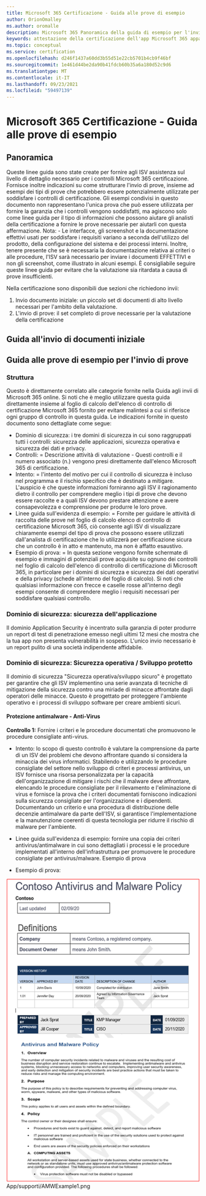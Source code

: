 ```yaml
---
title: Microsoft 365 Certificazione - Guida alle prove di esempio
author: OrionOmalley
ms.author: oromalle
description: Microsoft 365 Panoramica della guida di esempio per l'invio di prove di certificazione
keywords: attestazione della certificazione dell'app Microsoft 365 appaltatori di certificazioneEvidenze di esempio per l'invio di prove
ms.topic: conceptual
ms.service: certification
ms.openlocfilehash: d246f1437a60dd3b55d51e22cb5701b4cb9f46bf
ms.sourcegitcommit: 1e461d44be2da90b41fdcb60b35a6a180d52c9d6
ms.translationtype: MT
ms.contentlocale: it-IT
ms.lasthandoff: 09/23/2021
ms.locfileid: "59497139"
---
```

# <a name="microsoft-365-certification---sample-evidence-guide"></a>Microsoft 365 Certificazione - Guida alle prove di esempio

## <a name="overview"></a>Panoramica

Queste linee guida sono state create per fornire agli ISV assistenza sul livello di dettaglio necessario per i controlli Microsoft 365 certificazione. Fornisce inoltre indicazioni su come strutturare l'invio di prove, insieme ad esempi dei tipi di prove che potrebbero essere potenzialmente utilizzate per soddisfare i controlli di certificazione. Gli esempi condivisi in questo documento non rappresentano l'unica prova che può essere utilizzata per fornire la garanzia che i controlli vengono soddisfatti, ma agiscono solo come linee guida per il tipo di informazioni che possono aiutare gli analisti della certificazione a fornire le prove necessarie per aiutarli con questa affermazione. Nota: - Le interfacce, gli screenshot e la documentazione effettivi usati per soddisfare i requisiti variano a seconda dell'utilizzo del prodotto, della configurazione del sistema e dei processi interni. Inoltre, tenere presente che se è necessaria la documentazione relativa ai criteri o alle procedure, l'ISV sarà necessario per inviare i documenti EFFETTIVI e non gli screenshot, come illustrato in alcuni esempi. È consigliabile seguire queste linee guida per evitare che la valutazione sia ritardata a causa di prove insufficienti. 

Nella certificazione sono disponibili due sezioni che richiedono invii:
1. Invio documento iniziale: un piccolo set di documenti di alto livello necessari per l'ambito della valutazione.
1. L'invio di prove: il set completo di prove necessarie per la valutazione della certificazione 


## <a name="initial-document-submission-guide"></a>Guida all'invio di documenti iniziale

## <a name="evidence-submission-sample-evidence-guide"></a>Guida alle prove di esempio per l'invio di prove

### <a name="structure"></a>Struttura 

Questo è direttamente correlato alle categorie fornite nella Guida agli invii di Microsoft 365 online. Si noti che è meglio utilizzare questa guida direttamente insieme al foglio di calcolo dell'elenco di controllo di certificazione Microsoft 365 fornito per evitare malintesi a cui si riferisce ogni gruppo di controllo in questa guida. Le indicazioni fornite in questo documento sono dettagliate come segue:
- Dominio di sicurezza: i tre domini di sicurezza in cui sono raggruppati tutti i controlli: sicurezza delle applicazioni, sicurezza operativa e sicurezza dei dati e privacy.
- Controlli: = Descrizione attività di valutazione - Questi controlli e il numero associato (n.) vengono presi direttamente dall'elenco Microsoft 365 di certificazione.  
- Intento: = l'intento del motivo per cui il controllo di sicurezza è incluso nel programma e il rischio specifico che è destinato a mitigare.  L'auspicio è che queste informazioni forniranno agli ISV il ragionamento dietro il controllo per comprendere meglio i tipi di prove che devono essere raccolte e a quali ISV devono prestare attenzione e avere consapevolezza e comprensione per produrre le loro prove.
- Linee guida sull'evidenza di esempio: = Fornite per guidare le attività di raccolta delle prove nel foglio di calcolo elenco di controllo di certificazione Microsoft 365, ciò consente agli ISV di visualizzare chiaramente esempi del tipo di prova che possono essere utilizzati dall'analista di certificazione che lo utilizzerà per certificazione sicura che un controllo è in atto e mantenuto, ma non è affatto esaustivo.
- Esempio di prova: = In questa sezione vengono fornite schermate di esempio e immagini di potenziali prove acquisite su ognuno dei controlli nel foglio di calcolo dell'elenco di controllo di certificazione di Microsoft 365, in particolare per i domini di sicurezza e sicurezza dei dati operativi e della privacy (schede all'interno del foglio di calcolo). Si noti che qualsiasi informazione con frecce e caselle rosse all'interno degli esempi consente di comprendere meglio i requisiti necessari per soddisfare qualsiasi controllo.

### <a name="security-domain-application-security"></a>Dominio di sicurezza: sicurezza dell'applicazione

Il dominio Application Security è incentrato sulla garanzia di poter produrre un report di test di penetrazione emesso negli ultimi 12 mesi che mostra che la tua app non presenta vulnerabilità in sospeso. L'unico invio necessario è un report pulito di una società indipendente affidabile. 


### <a name="security-domain-operational-security--secure-development"></a>Dominio di sicurezza: Sicurezza operativa / Sviluppo protetto

Il dominio di sicurezza "Sicurezza operativa/sviluppo sicuro" è progettato per garantire che gli ISV implementino una serie avanzata di tecniche di mitigazione della sicurezza contro una miriade di minacce affrontate dagli operatori delle minacce.  Questo è progettato per proteggere l'ambiente operativo e i processi di sviluppo software per creare ambienti sicuri.

#### <a name="malware-protection---anti-virus"></a>Protezione antimalware - Anti-Virus

**Controllo 1:** Fornire i criteri e le procedure documentati che promuovono le procedure consigliate anti-virus.
- Intento: lo scopo di questo controllo è valutare la comprensione da parte di un ISV dei problemi che devono affrontare quando si considera la minaccia dei virus informatici. Stabilendo e utilizzando le procedure consigliate del settore nello sviluppo di criteri e processi antivirus, un ISV fornisce una risorsa personalizzata per la capacità dell'organizzazione di mitigare i rischi che il malware deve affrontare, elencando le procedure consigliate per il rilevamento e l'eliminazione di virus e fornisce la prova che i criteri documentati forniscono indicazioni sulla sicurezza consigliate per l'organizzazione e i dipendenti. Documentando un criterio e una procedura di distribuzione delle decenzie antimalware da parte dell'ISV, si garantisce l'implementazione e la manutenzione coerenti di questa tecnologia per ridurre il rischio di malware per l'ambiente.

- Linee guida sull'evidenza di esempio: fornire una copia dei criteri antivirus/antimalware in cui sono dettagliati i processi e le procedure implementati all'interno dell'infrastruttura per promuovere le procedure consigliate per antivirus/malware.
Esempio di prova

- Esempio di prova:

![Immagine](../media/AMWExample1.png) App/supporti/AMWExample1.png
